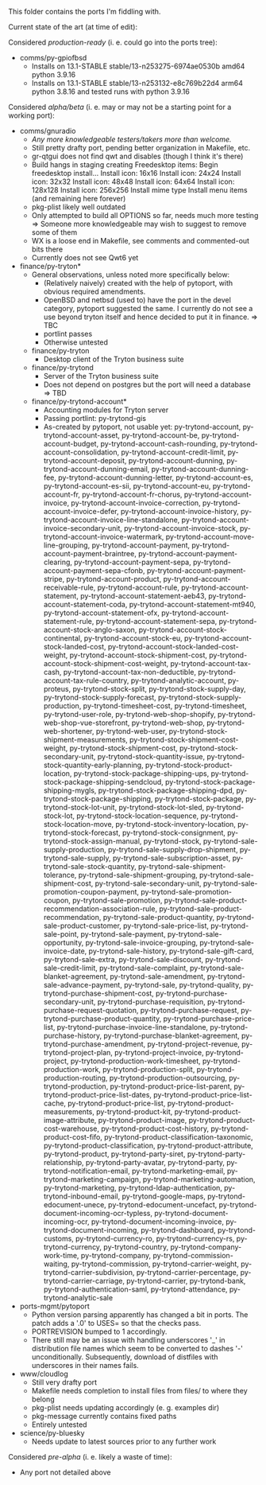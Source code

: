 This folder contains the ports I'm fiddling with.

Current state of the art (at time of edit):

Considered *production-ready* (i. e. could go into the ports tree):

- comms/py-gpiofbsd
    - Installs on 13.1-STABLE stable/13-n253275-6974ae0530b amd64 python 3.9.16
    - Installs on 13.1-STABLE stable/13-n253132-e8c769b22d4 arm64 python 3.8.16 and tested runs with python 3.9.16

Considered *alpha/beta* (i. e. may or may not be a starting point for a working port):

- comms/gnuradio
    - _Any more knowledgeable testers/takers more than welcome._
    - Still pretty drafty port, pending better organization in Makefile, etc.
    - gr-qtgui does not find qwt and disables (though I think it's there)
    - Build hangs in staging creating Freedesktop items:
        Begin freedesktop install...
        Install icon: 16x16
        Install icon: 24x24
        Install icon: 32x32
        Install icon: 48x48
        Install icon: 64x64
        Install icon: 128x128
        Install icon: 256x256
        Install mime type
        Install menu items
      (and remaining here forever)
    - pkg-plist likely well outdated
    - Only attempted to build all OPTIONS so far, needs much more testing
        => Someone more knowledgeable may wish to suggest to remove some of them
    - WX is a loose end in Makefile, see comments and commented-out bits there
    - Currently does not see Qwt6 yet
- finance/py-tryton*
    - General observations, unless noted more specifically below:
        - (Relatively naively) created with the help of pytoport, with obvious required amendments.
        - OpenBSD and netbsd (used to) have the port in the devel category, pytoport suggested the same. I currently do not see a use beyond tryton itself and hence decided to put it in finance. => TBC
        - portlint passes
        - Otherwise untested
    - finance/py-tryton
        - Desktop client of the Tryton business suite
    - finance/py-trytond
        - Server of the Tryton business suite
        - Does not depend on postgres but the port will need a database => TBD
    - finance/py-trytond-account*
        - Accounting modules for Tryton server
        - Passing portlint: py-trytond-gis
        - As-created by pytoport, not usable yet: py-trytond-account, py-trytond-account-asset, py-trytond-account-be, py-trytond-account-budget, py-trytond-account-cash-rounding, py-trytond-account-consolidation, py-trytond-account-credit-limit, py-trytond-account-deposit, py-trytond-account-dunning, py-trytond-account-dunning-email, py-trytond-account-dunning-fee, py-trytond-account-dunning-letter, py-trytond-account-es, py-trytond-account-es-sii, py-trytond-account-eu, py-trytond-account-fr, py-trytond-account-fr-chorus, py-trytond-account-invoice, py-trytond-account-invoice-correction, py-trytond-account-invoice-defer, py-trytond-account-invoice-history, py-trytond-account-invoice-line-standalone, py-trytond-account-invoice-secondary-unit, py-trytond-account-invoice-stock, py-trytond-account-invoice-watermark, py-trytond-account-move-line-grouping, py-trytond-account-payment, py-trytond-account-payment-braintree, py-trytond-account-payment-clearing, py-trytond-account-payment-sepa, py-trytond-account-payment-sepa-cfonb, py-trytond-account-payment-stripe, py-trytond-account-product, py-trytond-account-receivable-rule, py-trytond-account-rule, py-trytond-account-statement, py-trytond-account-statement-aeb43, py-trytond-account-statement-coda, py-trytond-account-statement-mt940, py-trytond-account-statement-ofx, py-trytond-account-statement-rule, py-trytond-account-statement-sepa, py-trytond-account-stock-anglo-saxon, py-trytond-account-stock-continental, py-trytond-account-stock-eu, py-trytond-account-stock-landed-cost, py-trytond-account-stock-landed-cost-weight, py-trytond-account-stock-shipment-cost, py-trytond-account-stock-shipment-cost-weight, py-trytond-account-tax-cash, py-trytond-account-tax-non-deductible, py-trytond-account-tax-rule-country, py-trytond-analytic-account, py-proteus, py-trytond-stock-split, py-trytond-stock-supply-day, py-trytond-stock-supply-forecast, py-trytond-stock-supply-production, py-trytond-timesheet-cost, py-trytond-timesheet, py-trytond-user-role, py-trytond-web-shop-shopify, py-trytond-web-shop-vue-storefront, py-trytond-web-shop, py-trytond-web-shortener, py-trytond-web-user, py-trytond-stock-shipment-measurements, py-trytond-stock-shipment-cost-weight, py-trytond-stock-shipment-cost, py-trytond-stock-secondary-unit, py-trytond-stock-quantity-issue, py-trytond-stock-quantity-early-planning, py-trytond-stock-product-location, py-trytond-stock-package-shipping-ups, py-trytond-stock-package-shipping-sendcloud, py-trytond-stock-package-shipping-mygls, py-trytond-stock-package-shipping-dpd, py-trytond-stock-package-shipping, py-trytond-stock-package, py-trytond-stock-lot-unit, py-trytond-stock-lot-sled, py-trytond-stock-lot, py-trytond-stock-location-sequence, py-trytond-stock-location-move, py-trytond-stock-inventory-location, py-trytond-stock-forecast, py-trytond-stock-consignment, py-trytond-stock-assign-manual, py-trytond-stock, py-trytond-sale-supply-production, py-trytond-sale-supply-drop-shipment, py-trytond-sale-supply, py-trytond-sale-subscription-asset, py-trytond-sale-stock-quantity, py-trytond-sale-shipment-tolerance, py-trytond-sale-shipment-grouping, py-trytond-sale-shipment-cost, py-trytond-sale-secondary-unit, py-trytond-sale-promotion-coupon-payment, py-trytond-sale-promotion-coupon, py-trytond-sale-promotion, py-trytond-sale-product-recommendation-association-rule, py-trytond-sale-product-recommendation, py-trytond-sale-product-quantity, py-trytond-sale-product-customer, py-trytond-sale-price-list, py-trytond-sale-point, py-trytond-sale-payment, py-trytond-sale-opportunity, py-trytond-sale-invoice-grouping, py-trytond-sale-invoice-date, py-trytond-sale-history, py-trytond-sale-gift-card, py-trytond-sale-extra, py-trytond-sale-discount, py-trytond-sale-credit-limit, py-trytond-sale-complaint, py-trytond-sale-blanket-agreement, py-trytond-sale-amendment, py-trytond-sale-advance-payment, py-trytond-sale, py-trytond-quality, py-trytond-purchase-shipment-cost, py-trytond-purchase-secondary-unit, py-trytond-purchase-requisition, py-trytond-purchase-request-quotation, py-trytond-purchase-request, py-trytond-purchase-product-quantity, py-trytond-purchase-price-list, py-trytond-purchase-invoice-line-standalone, py-trytond-purchase-history, py-trytond-purchase-blanket-agreement, py-trytond-purchase-amendment, py-trytond-project-revenue, py-trytond-project-plan, py-trytond-project-invoice, py-trytond-project, py-trytond-production-work-timesheet, py-trytond-production-work, py-trytond-production-split, py-trytond-production-routing, py-trytond-production-outsourcing, py-trytond-production, py-trytond-product-price-list-parent, py-trytond-product-price-list-dates, py-trytond-product-price-list-cache, py-trytond-product-price-list, py-trytond-product-measurements, py-trytond-product-kit, py-trytond-product-image-attribute, py-trytond-product-image, py-trytond-product-cost-warehouse, py-trytond-product-cost-history, py-trytond-product-cost-fifo, py-trytond-product-classification-taxonomic, py-trytond-product-classification, py-trytond-product-attribute, py-trytond-product, py-trytond-party-siret, py-trytond-party-relationship, py-trytond-party-avatar, py-trytond-party, py-trytond-notification-email, py-trytond-marketing-email, py-trytond-marketing-campaign, py-trytond-marketing-automation, py-trytond-marketing, py-trytond-ldap-authentication, py-trytond-inbound-email, py-trytond-google-maps, py-trytond-edocument-unece, py-trytond-edocument-uncefact, py-trytond-document-incoming-ocr-typless, py-trytond-document-incoming-ocr, py-trytond-document-incoming-invoice, py-trytond-document-incoming, py-trytond-dashboard, py-trytond-customs, py-trytond-currency-ro, py-trytond-currency-rs, py-trytond-currency, py-trytond-country, py-trytond-company-work-time, py-trytond-company, py-trytond-commission-waiting, py-trytond-commission, py-trytond-carrier-weight, py-trytond-carrier-subdivision, py-trytond-carrier-percentage, py-trytond-carrier-carriage, py-trytond-carrier, py-trytond-bank, py-trytond-authentication-saml, py-trytond-attendance, py-trytond-analytic-sale
- ports-mgmt/pytoport
    - Python version parsing apparently has changed a bit in ports. The patch adds a '.0' to USES= so that the checks pass.
    - PORTREVISION bumped to 1 accordingly.
    - There still may be an issue with handling underscores '_' in distribution file names which seem to be converted to dashes '-' unconditionally. Subsequently, download of distfiles with underscores in their names fails.
- www/cloudlog
    - Still very drafty port
    - Makefile needs completion to install files from files/ to where they belong
    - pkg-plist needs updating accordingly (e. g. examples dir)
    - pkg-message currently contains fixed paths
    - Entirely untested
- science/py-bluesky
    - Needs update to latest sources prior to any further work

Considered *pre-alpha* (i. e. likely a waste of time):

- Any port not detailed above
